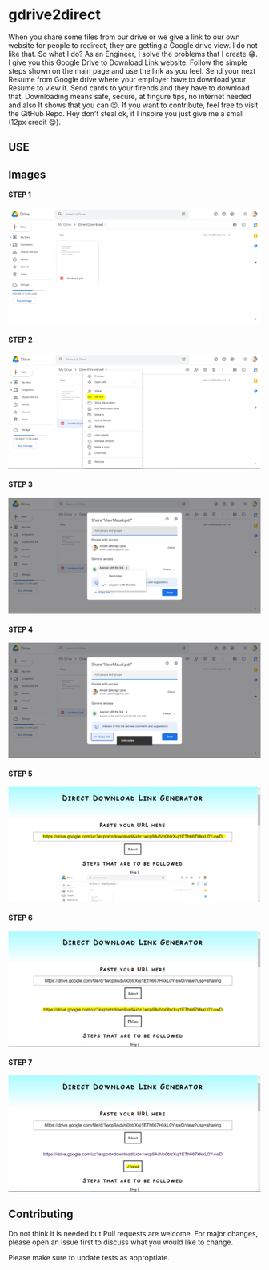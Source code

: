 # gdrive2direct

When you share some files from our drive or we give a link to our own website for people to redirect, they are getting a Google drive view.
I do not like that. So what I do? As an Engineer, I solve the problems that I create 😁. 
I give you this Google Drive to Download Link website. Follow the simple steps shown on the main page and use the link as you feel. 
Send your next Resume from Google drive where your employer have to download your Resume to view it. Send cards to your firends and they have to download that.
Downloading means safe, secure, at fingure tips, no internet needed and also It shows that you can 😉.
If you want to contribute, feel free to visit the GitHub Repo. Hey don't steal ok, if I inspire you just give me a small (12px credit 😋).

## USE



## Images
#### STEP 1
![](images/1.PNG)

#### STEP 2
![](images/2.PNG)

#### STEP 3
![](images/3.PNG)

#### STEP 4
![](images/4.PNG)

#### STEP 5
![](images/5.PNG)

#### STEP 6
![](images/6.PNG)

#### STEP 7
![](images/7.PNG)



## Contributing
Do not think it is needed but Pull requests are welcome. For major changes, please open an issue first to discuss what you would like to change.

Please make sure to update tests as appropriate.
